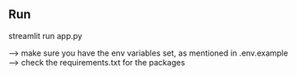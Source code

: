 ## Run
streamlit run app.py

--> make sure you have the env variables set, as mentioned in .env.example
--> check the requirements.txt for the packages